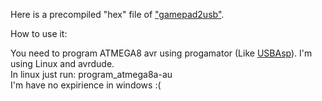Here is a precompiled "hex" file of ["gamepad2usb"](https://vk.com/gamepad2usb).

How to use it:

You need to program ATMEGA8 avr using progamator (Like [USBAsp](http://www.fischl.de/usbasp/)).
I'm using Linux and avrdude. <br />
In linux just run: program_atmega8a-au <br />
I'm have no expirience in windows :(
